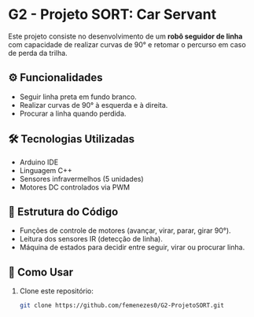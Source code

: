 # G2 - Projeto SORT: Car Servant

Este projeto consiste no desenvolvimento de um **robô seguidor de linha** com capacidade de realizar curvas de 90° e retomar o percurso em caso de perda da trilha.

## ⚙️ Funcionalidades
- Seguir linha preta em fundo branco.
- Realizar curvas de 90° à esquerda e à direita.
- Procurar a linha quando perdida.

## 🛠️ Tecnologias Utilizadas
- Arduino IDE
- Linguagem C++
- Sensores infravermelhos (5 unidades)
- Motores DC controlados via PWM

## 📂 Estrutura do Código
- Funções de controle de motores (avançar, virar, parar, girar 90°).
- Leitura dos sensores IR (detecção de linha).
- Máquina de estados para decidir entre seguir, virar ou procurar linha.

## 🚀 Como Usar
1. Clone este repositório:
   ```bash
   git clone https://github.com/femenezes0/G2-ProjetoSORT.git

